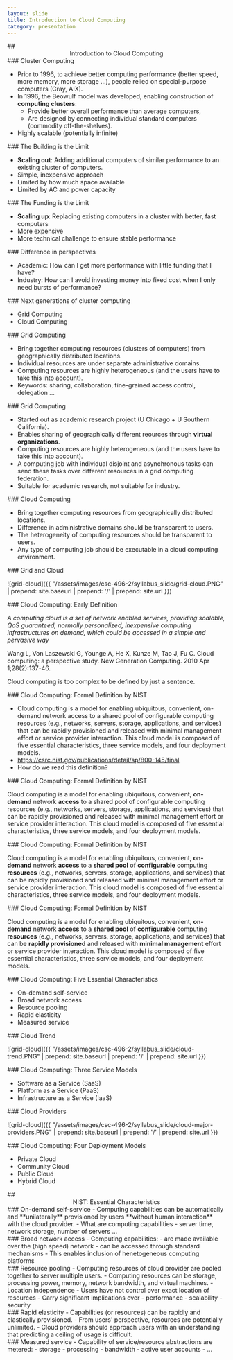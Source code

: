 ```yaml
---
layout: slide
title: Introduction to Cloud Computing
category: presentation
---
```


<section data-markdown>
## <center> Introduction to Cloud Computing </center>
</section>

<section data-markdown>
### Cluster Computing

- Prior to 1996, to achieve better computing performance (better speed, more memory, more storage ...), people relied on special-purpose computers (Cray, AIX).
- In 1996, the Beowulf model was developed, enabling construction of **computing clusters**:
  - Provide better overall performance than average computers,
  - Are designed by connecting individual standard computers (commodity off-the-shelves).
- Highly scalable (potentially infinite)
</section>

<section data-markdown>
### The Building is the Limit

- **Scaling out**: Adding additional computers of similar performance to an existing cluster of computers.
- Simple, inexpensive approach
- Limited by how much space available
- Limited by AC and power capacity

</section>

<section data-markdown>
### The Funding is the Limit

- **Scaling up**: Replacing existing computers in a cluster with better, fast computers
- More expensive
- More technical challenge to ensure stable performance

</section>

<section data-markdown>
### Difference in perspectives

- Academic: How can I get more performance with little funding that I have?
- Industry: How can I avoid investing money into fixed cost when I only need bursts of performance?

</section>

<section data-markdown>
### Next generations of cluster computing

- Grid Computing
- Cloud Computing

</section>

<section data-markdown>
### Grid Computing

- Bring together computing resources (clusters of computers) from geographically distributed locations.
- Individual resources are under separate administrative domains.
- Computing resources are highly heterogeneous (and the users have to take this into account).
- Keywords: sharing, collaboration, fine-grained access control, delegation ...

</section>

<section data-markdown>
### Grid Computing

- Started out as academic research project (U Chicago + U Southern California).
- Enables sharing of geographically different reources through **virtual organizations**.
- Computing resources are highly heterogeneous (and the users have to take this into account).
- A computing job with individual disjoint and asynchronous tasks can send these tasks over different resources in a grid computing federation.
- Suitable for academic research, not suitable for industry.

</section>


<section data-markdown>
### Cloud Computing

- Bring together computing resources from geographically distributed locations.
- Difference in administrative domains should be transparent to users.
- The heterogeneity of computing resources should be transparent to users.
- Any type of computing job should be executable in a cloud computing environment.

</section>

<section data-markdown>
### Grid and Cloud

![grid-cloud]({{ "/assets/images/csc-496-2/syllabus_slide/grid-cloud.PNG" | prepend: site.baseurl | prepend: '/' | prepend: site.url }})

</section>

<section data-markdown>
### Cloud Computing: Early Definition

*A computing cloud is a set of network enabled services, providing scalable, QoS guaranteed, normally personalized, inexpensive computing infrastructures on demand, which could be accessed in a simple and pervasive way*

Wang L, Von Laszewski G, Younge A, He X, Kunze M, Tao J, Fu C. Cloud computing: a perspective study. New Generation Computing. 2010 Apr 1;28(2):137-46.

Cloud computing is too complex to be defined by just a sentence.

</section>


<section data-markdown>
### Cloud Computing: Formal Definition by NIST

- Cloud computing is a model for enabling ubiquitous, convenient, on-demand network access to a shared pool of configurable computing resources (e.g., networks, servers, storage, applications, and services) that can be rapidly provisioned and released with minimal management effort or service provider interaction. This cloud model is composed of five essential characteristics, three service models, and four deployment models.
- https://csrc.nist.gov/publications/detail/sp/800-145/final
- How do we read this definition?

</section>

<section data-markdown>
### Cloud Computing: Formal Definition by NIST

Cloud computing is a model for enabling ubiquitous, convenient, **on-demand** network **access** to a shared pool of configurable computing resources (e.g., networks, servers, storage, applications, and services) that can be rapidly provisioned and released with minimal management effort or service provider interaction. This cloud model is composed of five essential characteristics, three service models, and four deployment models.

</section>

<section data-markdown>
### Cloud Computing: Formal Definition by NIST

Cloud computing is a model for enabling ubiquitous, convenient, **on-demand** network **access** to a **shared pool** of **configurable** computing **resources** (e.g., networks, servers, storage, applications, and services) that can be rapidly provisioned and released with minimal management effort or service provider interaction. This cloud model is composed of five essential characteristics, three service models, and four deployment models.

</section>

<section data-markdown>
### Cloud Computing: Formal Definition by NIST

Cloud computing is a model for enabling ubiquitous, convenient, **on-demand** network **access** to a **shared pool** of **configurable** computing **resources** (e.g., networks, servers, storage, applications, and services) that can be **rapidly provisioned** and released with **minimal management** effort or service provider interaction. This cloud model is composed of five essential characteristics, three service models, and four deployment models.

</section>

<section data-markdown>
### Cloud Computing: Five Essential Characteristics

- On-demand self-service
- Broad network access
- Resource pooling
- Rapid elasticity
- Measured service

</section>

<section data-markdown>
### Cloud Trend

![grid-cloud]({{ "/assets/images/csc-496-2/syllabus_slide/cloud-trend.PNG" | prepend: site.baseurl | prepend: '/' | prepend: site.url }})

</section>

<section data-markdown>
### Cloud Computing: Three Service Models

- Software as a Service (SaaS)
- Platform as a Service (PaaS)
- Infrastructure as a Service (IaaS)

</section>

<section data-markdown>
### Cloud Providers

![grid-cloud]({{ "/assets/images/csc-496-2/syllabus_slide/cloud-major-providers.PNG" | prepend: site.baseurl | prepend: '/' | prepend: site.url }})

</section>

<section data-markdown>
### Cloud Computing: Four Deployment Models

- Private Cloud
- Community Cloud
- Public Cloud
- Hybrid Cloud

</section>

<section data-markdown>
## <center> NIST: Essential Characteristics </center>
</section>

<section data-markdown>
### On-demand self-service
- Computing capabilities can be automatically and **unilaterally** provisioned by users **without human interaction** with the cloud provider.
- What are computing capabilities
  - server time, network storage, number of servers ...
</section>

<section data-markdown>
### Broad network access
- Computing capabilities:
  - are made available over the (high speed) network
  - can be accessed through standard mechanisms
- This enables inclusion of henetogeneous computing platforms
</section>

<section data-markdown>
### Resource pooling
- Computing resources of cloud provider are pooled together to server multiple users.
- Computing resources can be storage, processing power, memory, network bandwidth, and virtual machines.
- Location independence
  - Users have not control over exact location of resources
- Carry significant implications over
  - performance
  - scalability
  - security
</section>

<section data-markdown>
### Rapid elasticity
- Capabilities (or resources) can be rapidly and elastically provisioned.
- From users' perspective, resources are potentially unlimited.
- Cloud providers should approach users with an understanding that predicting a ceiling of usage is difficult.
</section>

<section data-markdown>
### Measured service
- Capability of service/resource abstractions are metered:
  - storage
  - processing
  - bandwidth
  - active user accounts
  - ...
</section>
